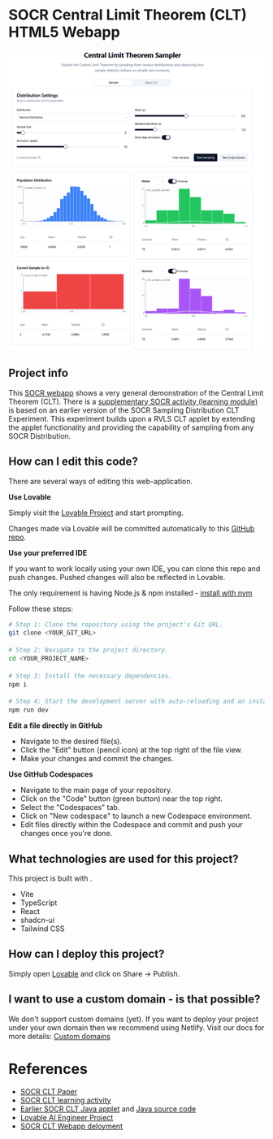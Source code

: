 # SOCR Central Limit Theorem (CLT) HTML5 Webapp

![](https://github.com/SOCR/socr-clt-webapp/blob/6199b4c57800fe83fd168ebbd38cbf82503f2185/src/SOCR_CLT_webapp_HTML5.png)

## Project info

This [SOCR webapp](https://socr.umich.edu/HTML5/) shows a very general demonstration of the Central Limit Theorem (CLT). There is a [supplementary SOCR activity (learning module)](https://wiki.socr.umich.edu/index.php/SOCR_EduMaterials_Activities_GeneralCentralLimitTheorem) is based on an earlier version of the SOCR Sampling Distribution CLT Experiment. This experiment builds upon a RVLS CLT applet by extending the applet functionality and providing the capability of sampling from any SOCR Distribution. 

## How can I edit this code?

There are several ways of editing this web-application.

**Use Lovable**

Simply visit the [Lovable Project](https://lovable.dev/projects/ce3b1264-08b8-43b0-990d-5f763b7177f1) and start prompting.

Changes made via Lovable will be committed automatically to this [GitHub repo](https://github.com/SOCR/socr-clt-webapp/).

**Use your preferred IDE**

If you want to work locally using your own IDE, you can clone this repo and push changes. Pushed changes will also be reflected in Lovable.

The only requirement is having Node.js & npm installed - [install with nvm](https://github.com/nvm-sh/nvm#installing-and-updating)

Follow these steps:

```sh
# Step 1: Clone the repository using the project's Git URL.
git clone <YOUR_GIT_URL>

# Step 2: Navigate to the project directory.
cd <YOUR_PROJECT_NAME>

# Step 3: Install the necessary dependencies.
npm i

# Step 4: Start the development server with auto-reloading and an instant preview.
npm run dev
```

**Edit a file directly in GitHub**

- Navigate to the desired file(s).
- Click the "Edit" button (pencil icon) at the top right of the file view.
- Make your changes and commit the changes.

**Use GitHub Codespaces**

- Navigate to the main page of your repository.
- Click on the "Code" button (green button) near the top right.
- Select the "Codespaces" tab.
- Click on "New codespace" to launch a new Codespace environment.
- Edit files directly within the Codespace and commit and push your changes once you're done.

## What technologies are used for this project?

This project is built with .

- Vite
- TypeScript
- React
- shadcn-ui
- Tailwind CSS

## How can I deploy this project?

Simply open [Lovable](https://lovable.dev/projects/ce3b1264-08b8-43b0-990d-5f763b7177f1) and click on Share -> Publish.

## I want to use a custom domain - is that possible?

We don't support custom domains (yet). If you want to deploy your project under your own domain then we recommend using Netlify. Visit our docs for more details: [Custom domains](https://docs.lovable.dev/tips-tricks/custom-domain/)

# References
 - [SOCR CLT Paper](https://doi.org/10.1080/10691898.2008.11889560)
 - [SOCR CLT learning activity](https://wiki.socr.umich.edu/index.php/SOCR_EduMaterials_Activities_GeneralCentralLimitTheorem)
 - [Earlier SOCR CLT Java applet](http://socr.ucla.edu/htmls/SOCR_Experiments.html) and [Java source code](https://github.com/SOCR/SOCR-Java/blob/master/src/edu/ucla/stat/SOCR/experiments/SamplingDistributionExperiment.java)
 - [Lovable AI Engineer Project](https://lovable.dev/projects/ce3b1264-08b8-43b0-990d-5f763b7177f1)
 - [SOCR CLT Webapp deloyment](https://socr-clt-webapp.lovable.app/)
